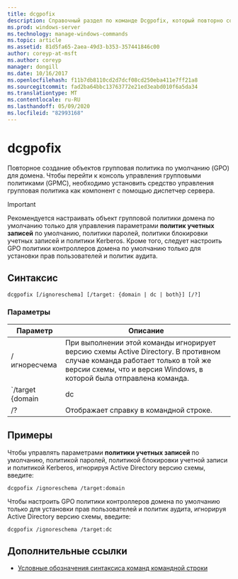 ```yaml
---
title: dcgpofix
description: Справочный раздел по команде Dcgpofix, который повторно создает объекты групповая политика по умолчанию для домена.
ms.prod: windows-server
ms.technology: manage-windows-commands
ms.topic: article
ms.assetid: 81d5fa65-2aea-49d3-b353-357441846c00
author: coreyp-at-msft
ms.author: coreyp
manager: dongill
ms.date: 10/16/2017
ms.openlocfilehash: f11b7db8110cd2d7dcf08cd250eba411e7ff21a8
ms.sourcegitcommit: fad2ba64bbc13763772e21ed3eabd010f6a5da34
ms.translationtype: MT
ms.contentlocale: ru-RU
ms.lasthandoff: 05/09/2020
ms.locfileid: "82993168"
---
```

# <a name="dcgpofix"></a>dcgpofix

Повторное создание объектов групповая политика по умолчанию (GPO) для домена. Чтобы перейти к консоль управления групповыми политиками (GPMC), необходимо установить средство управления групповая политика как компонент с помощью диспетчер сервера.

>[!IMPORTANT]
> Рекомендуется настраивать объект групповой политики домена по умолчанию только для управления параметрами **политик учетных записей** по умолчанию, политики паролей, политики блокировки учетных записей и политики Kerberos. Кроме того, следует настроить GPO политики контроллеров домена по умолчанию только для установки прав пользователей и политик аудита.

## <a name="syntax"></a>Синтаксис

```
dcgpofix [/ignoreschema] [/target: {domain | dc | both}] [/?]
```

### <a name="parameters"></a>Параметры

| Параметр | Описание |
| --------- | ----------- |
| /игноресчема | При выполнении этой команды игнорирует версию схемы Active Directory. В противном случае команда работает только в той же версии схемы, что и версия Windows, в которой была отправлена команда. |
| `/target {domain | dc | both` | Указывает, следует ли использовать политику домена по умолчанию, политику контроллеров домена по умолчанию или политики обоих типов. |
| /? | Отображает справку в командной строке. |

## <a name="examples"></a>Примеры

Чтобы управлять параметрами **политики учетных записей** по умолчанию, политикой паролей, политикой блокировки учетной записи и политикой Kerberos, игнорируя Active Directory версию схемы, введите:

```
dcgpofix /ignoreschema /target:domain
```

Чтобы настроить GPO политики контроллеров домена по умолчанию только для установки прав пользователей и политик аудита, игнорируя Active Directory версию схемы, введите:

```
dcgpofix /ignoreschema /target:dc
```

## <a name="additional-references"></a>Дополнительные ссылки

- [Условные обозначения синтаксиса команд командной строки](command-line-syntax-key.md)